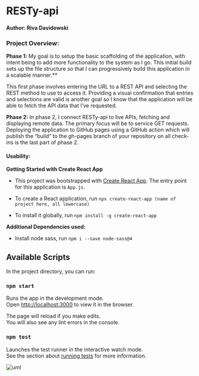 # RESTy-api

#### Author: Riva Davidowski

### Project Overview:

**Phase 1:** My goal is to setup the basic scaffolding of the application, with intent being to add more functionality to the system as I go. This initial build sets up the file structure so that I can progressively build this application in a scalable manner.**

This first phase involves entering the URL to a REST API and selecting the REST method to use to access it. Providing a visual confirmation that  entries and selections are valid is another goal so I know that the application will be able to fetch the API data that I’ve requested.

**Phase 2:** In phase 2, I connect RESTy-api to live APIs, fetching and displaying remote data. The primary focus will be to service GET requests. Deploying the application to GitHub pages using a GitHub action which will publish the “build” to the gh-pages branch of your repository on all check-ins is the last part of phase 2.



#### Usability: 

**Getting Started with Create React App**

- This project was bootstrapped with [Create React App](https://github.com/facebook/create-react-app). The entry point for this application is `App.js`.

- To create a React application, run `npx create-react-app (name of project here, all lowercase)`
- To install it globally, run `npm install -g create-react-app`

**Additional Dependencies used:**
- Install node sass, run `npm i --save node-sass@4`


## Available Scripts

In the project directory, you can run:

### `npm start`

Runs the app in the development mode.\
Open [http://localhost:3000](http://localhost:3000) to view it in the browser.

The page will reload if you make edits.\
You will also see any lint errors in the console.

### `npm test`

Launches the test runner in the interactive watch mode.\
See the section about [running tests](https://facebook.github.io/create-react-app/docs/running-tests) for more information.

![uml]()